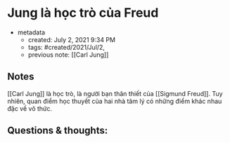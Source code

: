 ---
---

# Jung là học trò của Freud

- metadata
	- created: July 2, 2021 9:34 PM 
	- tags: #created/2021/Jul/2,
	- previous note: [[Carl Jung]]

## Notes
[[Carl Jung]] là học trò, là người bạn thân thiết của [[Sigmund Freud]]. Tuy nhiên, quan điểm học thuyết của hai nhà tâm lý có những điểm khác nhau đặc về vô thức.
## Questions & thoughts:

